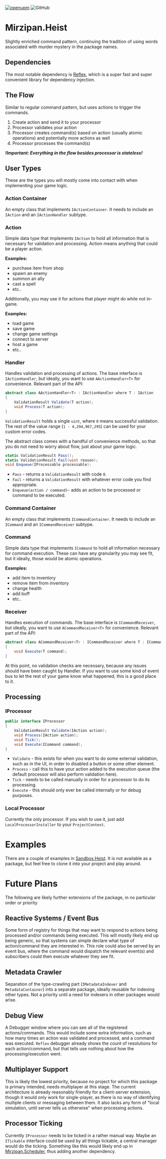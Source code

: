 [![openupm](https://img.shields.io/npm/v/net.mirzipan.framed.commander?label=openupm&registry_uri=https://package.openupm.com)](https://openupm.com/packages/net.mirzipan.framed.definitions/) ![GitHub](https://img.shields.io/github/license/Mirzipan/Framed.Commander)

# Mirzipan.Heist

Slightly enriched command pattern, continuing the tradition of using words associated with murder mystery in the package names.

## Dependencies

The most notable dependency is [Reflex](https://github.com/gustavopsantos/Reflex), which is a super fast and super convenient library for dependency injection.

## The Flow
Similar to regular command pattern, but uses actions to trigger the commands.

1) Create action and send it to your processor
2) Processor validates your action
3) Processor creates command(s) based on action (usually atomic operations) and potentially more actions as well
4) Processor processes the command(s)

***!Important: Everything in the flow besides processor is stateless!***

## User Types
These are the types you will mostly come into contact with when implementing your game logic.

### Action Container
An empty class that implements `IActionContainer`.
It needs to include an `IAction` and an `IActionHandler` subtype.

### Action
Simple data type that implements `IAction` to hold all information that is necessary for validation and processing.
Action means anything that could be a player action.

**Examples:**
* purchase item from shop
* spawn an enemy
* summon an ally
* cast a spell
* etc..

Additionally, you may use it for actions that player might do while not in-game.

**Examples:**
* load game
* save game
* change game settings
* connect to server
* host a game
* etc..

### Handler
Handles validation and processing of actions.
The base interface is `IActionHandler`, but ideally, you want to use `AActionHandler<T>` for convenience.
Relevant part of the API:
```csharp
abstract class AActionHandler<T> : IActionHandler where T : IAction
{
    ValidationResult Validate(T action);
    void Process(T action);
}
```
`ValidationResult` holds a single `uint`, where `0` means successful validation.
The rest of the value range (`1 - 4,294,967,295`) can be used for your custom error codes.

The abstract class comes with a handful of convenience methods, so that you do not need to worry about flow, just about your game logic.
```csharp
static ValidationResult Pass();
static ValidationResult Fail(uint reason);
void Enqueue(IProcessable processable);
```
* `Pass` - returns a `ValidationResult` with code `0`.
* `Fail` - returns a `ValidationResult` with whatever error code you find appropriate.
* `Enqueue(action / command)`- adds an action to be processed or command to be executed.

### Command Container
An empty class that implements `ICommandContainer`.
It needs to include an `ICommand` and an `ICommandReceiver` subtype.

### Command
Simple data type that implements `ICommand` to hold all information necessary for command execution.
These can have any granularity you may see fit, but it ideally, those would be atomic operations.

**Examples:**
* add item to inventory
* remove item from inventory
* change health
* add buff
* etc..

### Receiver
Handles execution of commands.
The base interface is `ICommandReceiver`, but ideally, you want to use `ACommandReceiver<T>` for convenience.
Relevant part of the API:
```csharp
abstract class ACommandReceiver<T> : ICommandReceiver where T : ICommand
{
    void Execute(T command);
}
```
At this point, no validation checks are necessary, because any issues should have been caught by Handler.
If you want to use some kind of event bus to let the rest of your game know what happened, this is a good place to it.

## Processing

### IProcessor
```csharp
public interface IProcessor
{
    ValidationResult Validate(IAction action);
    void Process(IAction action);
    void Tick();
    void Execute(ICommand command);
}
```
* `Validate` - this exists for when you want to do some external validation, such as in the UI, in order to disabled a button or some other element.
* `Process` - call this to have your action added to the execution queue (the default processor will also perform validation here).
* `Tick` - needs to be called manually in order for a processor to do its processing.
* `Execute` - this should only ever be called internally or for debug purposes.

### Local Processor
Currently the only processor. 
If you wish to use it, just add `LocalProcessorInstaller` to your `ProjectContext`.

# Examples

There are a couple of examples in [Sandbox.Heist](https://github.com/Mirzipan/Sandbox.Heist). It is not available as a package, but feel free to clone it into your project and play around.

# Future Plans

The following are likely further extensions of the package, in no particular order or priority

## Reactive Systems / Event Bus
Some form of registry for things that may want to respond to actions being processed and/or commands being executed.
This will mostly likely end up being generic, so that systems can simple declare what type of action/command they are interested in.
This role could also be served by an event bus, where the command would dispatch the relevant event(s) and subscribers could then execute whatever they see fit.

## Metadata Crawler
Separation of the type-crawling part (`IMetadataIndexer` and `MetadataContainer`) into a separate package, ideally reusable for indexing other types.
Not a priority until a need for indexers in other packages would arise.

## Debug View
A Debugger window where you can see all of the registered actions/commands. 
This would include some extra information, such as how many times an action was validated and processed, and a command was executed.
`Reflex` debugger already shows the count of resolutions for each action/command, but that tells use nothing about how the processing/execution went.

## Multiplayer Support
This is likely the lowest priority, because no project for which this package is primary intended, needs multiplayer at this stage.
The current architecture is already reasonably friendly for a client-server extension, though it would only work for single-player, as there is no way of identifying multiple clients or messaging between them.
It also lacks any form of "local simulation, until server tells us otherwise" when processing actions.

## Processor Ticking
Currently `IProcessor` needs to be ticked in a rather manual way.
Maybe an `ITickable` interface could be used by all things tickable, a central manager would do the ticking.
Something like this would likely end up in [Mirzipan.Scheduler](https://github.com/Mirzipan/Mirzipan.Scheduler), thus adding another dependency.
